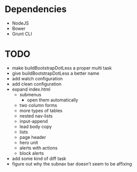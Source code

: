 # Dependencies
- NodeJS
- Bower
- Grunt CLI

# TODO
- make buildBootstrapDotLess a proper multi task
- give buildBootstrapDotLess a better name
- add watch configuration
- add clean configuration
- expand index.html
	- submenus
		- open them automatically
	- two column forms
	- more types of tables
	- nested nav-lists
	- input-append
	- lead body copy
	- lists
	- page header
	- hero unit
	- alerts with actions
	- block alerts
- add some kind of diff task
- figure out why the subnav bar doesn't seem to be affixing